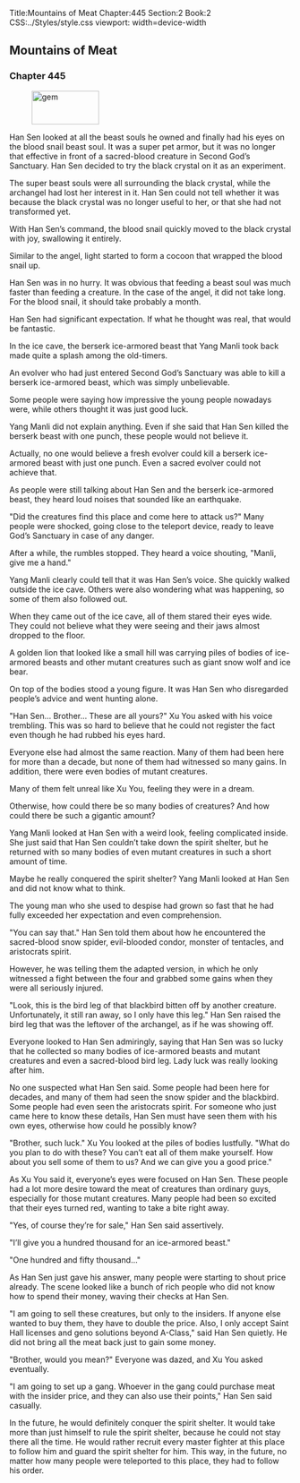 Title:Mountains of Meat 
Chapter:445 
Section:2 
Book:2 
CSS:../Styles/style.css 
viewport: width=device-width
  
## Mountains of Meat
### Chapter 445
  
<figure>
	<img src="../Images/gem.gif" alt="gem" id="gem" width="120" height="60" />
</figure>
  

  
Han Sen looked at all the beast souls he owned and finally had his eyes on the blood snail beast soul. It was a super pet armor, but it was no longer that effective in front of a sacred-blood creature in Second God’s Sanctuary. Han Sen decided to try the black crystal on it as an experiment.

The super beast souls were all surrounding the black crystal, while the archangel had lost her interest in it. Han Sen could not tell whether it was because the black crystal was no longer useful to her, or that she had not transformed yet.

With Han Sen’s command, the blood snail quickly moved to the black crystal with joy, swallowing it entirely.

Similar to the angel, light started to form a cocoon that wrapped the blood snail up.

Han Sen was in no hurry. It was obvious that feeding a beast soul was much faster than feeding a creature. In the case of the angel, it did not take long. For the blood snail, it should take probably a month.

Han Sen had significant expectation. If what he thought was real, that would be fantastic.

In the ice cave, the berserk ice-armored beast that Yang Manli took back made quite a splash among the old-timers.

An evolver who had just entered Second God’s Sanctuary was able to kill a berserk ice-armored beast, which was simply unbelievable.

Some people were saying how impressive the young people nowadays were, while others thought it was just good luck.

Yang Manli did not explain anything. Even if she said that Han Sen killed the berserk beast with one punch, these people would not believe it.

Actually, no one would believe a fresh evolver could kill a berserk ice-armored beast with just one punch. Even a sacred evolver could not achieve that.

As people were still talking about Han Sen and the berserk ice-armored beast, they heard loud noises that sounded like an earthquake.

"Did the creatures find this place and come here to attack us?" Many people were shocked, going close to the teleport device, ready to leave God’s Sanctuary in case of any danger.

After a while, the rumbles stopped. They heard a voice shouting, "Manli, give me a hand."

Yang Manli clearly could tell that it was Han Sen’s voice. She quickly walked outside the ice cave. Others were also wondering what was happening, so some of them also followed out.

When they came out of the ice cave, all of them stared their eyes wide. They could not believe what they were seeing and their jaws almost dropped to the floor.

A golden lion that looked like a small hill was carrying piles of bodies of ice-armored beasts and other mutant creatures such as giant snow wolf and ice bear.

On top of the bodies stood a young figure. It was Han Sen who disregarded people’s advice and went hunting alone.

"Han Sen… Brother… These are all yours?" Xu You asked with his voice trembling. This was so hard to believe that he could not register the fact even though he had rubbed his eyes hard.

Everyone else had almost the same reaction. Many of them had been here for more than a decade, but none of them had witnessed so many gains. In addition, there were even bodies of mutant creatures.

Many of them felt unreal like Xu You, feeling they were in a dream.

Otherwise, how could there be so many bodies of creatures? And how could there be such a gigantic amount?

Yang Manli looked at Han Sen with a weird look, feeling complicated inside. She just said that Han Sen couldn’t take down the spirit shelter, but he returned with so many bodies of even mutant creatures in such a short amount of time.

Maybe he really conquered the spirit shelter? Yang Manli looked at Han Sen and did not know what to think.

The young man who she used to despise had grown so fast that he had fully exceeded her expectation and even comprehension.

"You can say that." Han Sen told them about how he encountered the sacred-blood snow spider, evil-blooded condor, monster of tentacles, and aristocrats spirit.

However, he was telling them the adapted version, in which he only witnessed a fight between the four and grabbed some gains when they were all seriously injured.

"Look, this is the bird leg of that blackbird bitten off by another creature. Unfortunately, it still ran away, so I only have this leg." Han Sen raised the bird leg that was the leftover of the archangel, as if he was showing off.

Everyone looked to Han Sen admiringly, saying that Han Sen was so lucky that he collected so many bodies of ice-armored beasts and mutant creatures and even a sacred-blood bird leg. Lady luck was really looking after him.

No one suspected what Han Sen said. Some people had been here for decades, and many of them had seen the snow spider and the blackbird. Some people had even seen the aristocrats spirit. For someone who just came here to know these details, Han Sen must have seen them with his own eyes, otherwise how could he possibly know?

"Brother, such luck." Xu You looked at the piles of bodies lustfully. "What do you plan to do with these? You can’t eat all of them make yourself. How about you sell some of them to us? And we can give you a good price."

As Xu You said it, everyone’s eyes were focused on Han Sen. These people had a lot more desire toward the meat of creatures than ordinary guys, especially for those mutant creatures. Many people had been so excited that their eyes turned red, wanting to take a bite right away.

"Yes, of course they’re for sale," Han Sen said assertively.

"I’ll give you a hundred thousand for an ice-armored beast."

"One hundred and fifty thousand…"

As Han Sen just gave his answer, many people were starting to shout price already. The scene looked like a bunch of rich people who did not know how to spend their money, waving their checks at Han Sen.

"I am going to sell these creatures, but only to the insiders. If anyone else wanted to buy them, they have to double the price. Also, I only accept Saint Hall licenses and geno solutions beyond A-Class," said Han Sen quietly. He did not bring all the meat back just to gain some money.

"Brother, would you mean?" Everyone was dazed, and Xu You asked eventually.

"I am going to set up a gang. Whoever in the gang could purchase meat with the insider price, and they can also use their points," Han Sen said casually.

In the future, he would definitely conquer the spirit shelter. It would take more than just himself to rule the spirit shelter, because he could not stay there all the time. He would rather recruit every master fighter at this place to follow him and guard the spirit shelter for him. This way, in the future, no matter how many people were teleported to this place, they had to follow his order.